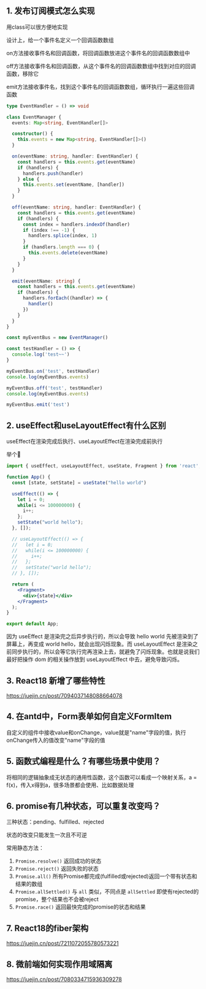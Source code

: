 ## 1. 发布订阅模式怎么实现

用class可以很方便地实现

设计上，给一个事件名定义一个回调函数数组

on方法接收事件名和回调函数，将回调函数放进这个事件名的回调函数数组中

off方法接收事件名和回调函数，从这个事件名的回调函数数组中找到对应的回调函数，移除它

emit方法接收事件名，找到这个事件名的回调函数数组，循环执行一遍这些回调函数

```typescript
type EventHandler = () => void

class EventManager {
  events: Map<string, EventHandler[]>

  constructor() {
    this.events = new Map<string, EventHandler[]>()
  }

  on(eventName: string, handler: EventHandler) {
    const handlers = this.events.get(eventName)
    if (handlers) {
      handlers.push(handler)
    } else {
      this.events.set(eventName, [handler])
    }
  }

  off(eventName: string, handler: EventHandler) {
    const handlers = this.events.get(eventName)
    if (handlers) {
      const index = handlers.indexOf(handler)
      if (index !== -1) {
        handlers.splice(index, 1)
      }
      if (handlers.length === 0) {
        this.events.delete(eventName)
      }
    }
  }

  emit(eventName: string) {
    const handlers = this.events.get(eventName)
    if (handlers) {
      handlers.forEach((handler) => {
        handler()
      })
    }
  }
}

const myEventBus = new EventManager()

const testHandler = () => {
  console.log('test~~')
}

myEventBus.on('test', testHandler)
console.log(myEventBus.events)

myEventBus.off('test', testHandler)
console.log(myEventBus.events)

myEventBus.emit('test')
```

## 2. useEffect和useLayoutEffect有什么区别

useEffect在渲染完成后执行、useLayoutEffect在渲染完成前执行

举个🌰
```jsx
import { useEffect, useLayoutEffect, useState, Fragment } from 'react';

function App() {
  const [state, setState] = useState("hello world")

  useEffect(() => {
    let i = 0;
    while(i <= 100000000) {
      i++;
    };
    setState("world hello");
  }, []);

  // useLayoutEffect(() => {
  //   let i = 0;
  //   while(i <= 100000000) {
  //     i++;
  //   };
  //   setState("world hello");
  // }, []);

  return (
    <Fragment>
      <div>{state}</div>
    </Fragment>
  );
}

export default App;
```
因为 useEffect 是渲染完之后异步执行的，所以会导致 hello world 先被渲染到了屏幕上，再变成 world hello，就会出现闪烁现象。而 useLayoutEffect 是渲染之前同步执行的，所以会等它执行完再渲染上去，就避免了闪烁现象。也就是说我们最好把操作 dom 的相关操作放到 useLayoutEffect 中去，避免导致闪烁。

## 3. React18 新增了哪些特性
https://juejin.cn/post/7094037148088664078

## 4. 在antd中，Form表单如何自定义FormItem
自定义的组件中接收value和onChange，value就是"name"字段的值，执行onChange传入的值改变"name"字段的值

## 5. 函数式编程是什么？有哪些场景中使用？
将相同的逻辑抽象成无状态的通用性函数，这个函数可以看成一个映射关系，a = f(x)，传入x得到a，很多场景都会使用、比如数据处理

## 6. promise有几种状态，可以重复改变吗？
三种状态：pending、fulfilled、rejected

状态的改变只能发生一次且不可逆

常用静态方法：
1. `Promise.resolve()` 返回成功的状态
2. `Promise.reject()` 返回失败的状态
3. `Promise.all()` 所有Promise都完成(fulfilled或rejected)返回一个带有状态和结果的数组
4. `Promise.allSettled()` 与 `all` 类似，不同点是 `allSettled` 即使有rejected的promise，整个结果也不会被reject
5. `Promise.race()` 返回最快完成的promise的状态和结果

## 7. React18的fiber架构
https://juejin.cn/post/7211072055780573221

## 8. 微前端如何实现作用域隔离
https://juejin.cn/post/7080334715936309278
